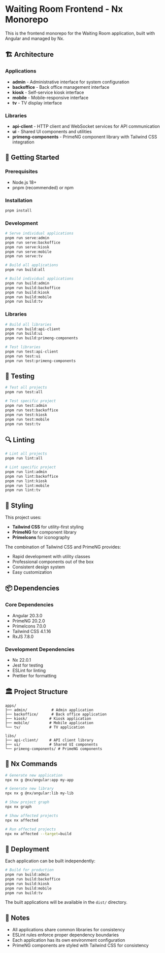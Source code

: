 # Waiting Room Frontend - Nx Monorepo

This is the frontend monorepo for the Waiting Room application, built with Angular and managed by Nx.

## 🏗️ Architecture

### Applications
- **admin** - Administrative interface for system configuration
- **backoffice** - Back office management interface
- **kiosk** - Self-service kiosk interface
- **mobile** - Mobile-responsive interface
- **tv** - TV display interface

### Libraries
- **api-client** - HTTP client and WebSocket services for API communication
- **ui** - Shared UI components and utilities
- **primeng-components** - PrimeNG component library with Tailwind CSS integration

## 🚀 Getting Started

### Prerequisites
- Node.js 18+ 
- pnpm (recommended) or npm

### Installation
```bash
pnpm install
```

### Development
```bash
# Serve individual applications
pnpm run serve:admin
pnpm run serve:backoffice
pnpm run serve:kiosk
pnpm run serve:mobile
pnpm run serve:tv

# Build all applications
pnpm run build:all

# Build individual applications
pnpm run build:admin
pnpm run build:backoffice
pnpm run build:kiosk
pnpm run build:mobile
pnpm run build:tv
```

### Libraries
```bash
# Build all libraries
pnpm run build:api-client
pnpm run build:ui
pnpm run build:primeng-components

# Test libraries
pnpm run test:api-client
pnpm run test:ui
pnpm run test:primeng-components
```

## 🧪 Testing

```bash
# Test all projects
pnpm run test:all

# Test specific project
pnpm run test:admin
pnpm run test:backoffice
pnpm run test:kiosk
pnpm run test:mobile
pnpm run test:tv
```

## 🔍 Linting

```bash
# Lint all projects
pnpm run lint:all

# Lint specific project
pnpm run lint:admin
pnpm run lint:backoffice
pnpm run lint:kiosk
pnpm run lint:mobile
pnpm run lint:tv
```

## 🎨 Styling

This project uses:
- **Tailwind CSS** for utility-first styling
- **PrimeNG** for component library
- **PrimeIcons** for iconography

The combination of Tailwind CSS and PrimeNG provides:
- Rapid development with utility classes
- Professional components out of the box
- Consistent design system
- Easy customization

## 📦 Dependencies

### Core Dependencies
- Angular 20.3.0
- PrimeNG 20.2.0
- PrimeIcons 7.0.0
- Tailwind CSS 4.1.16
- RxJS 7.8.0

### Development Dependencies
- Nx 22.0.1
- Jest for testing
- ESLint for linting
- Prettier for formatting

## 🏛️ Project Structure

```
apps/
├── admin/           # Admin application
├── backoffice/      # Back office application
├── kiosk/          # Kiosk application
├── mobile/         # Mobile application
└── tv/             # TV application

libs/
├── api-client/     # API client library
├── ui/             # Shared UI components
└── primeng-components/ # PrimeNG components
```

## 🔧 Nx Commands

```bash
# Generate new application
npx nx g @nx/angular:app my-app

# Generate new library
npx nx g @nx/angular:lib my-lib

# Show project graph
npx nx graph

# Show affected projects
npx nx affected

# Run affected projects
npx nx affected --target=build
```

## 🚀 Deployment

Each application can be built independently:

```bash
# Build for production
pnpm run build:admin
pnpm run build:backoffice
pnpm run build:kiosk
pnpm run build:mobile
pnpm run build:tv
```

The built applications will be available in the `dist/` directory.

## 📝 Notes

- All applications share common libraries for consistency
- ESLint rules enforce proper dependency boundaries
- Each application has its own environment configuration
- PrimeNG components are styled with Tailwind CSS for consistency